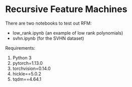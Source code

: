 # Recursive Feature Machines

There are two notebooks to test out RFM: 
- low_rank.ipynb (an example of low rank polynomials)
- svhn.ipynb (for the SVHN dataset)

Requirements:
1. Python 3
2. pytorch=1.13.0
3. torchvision=0.14.0
4. hickle==5.0.2
5. tqdm==4.64.1

